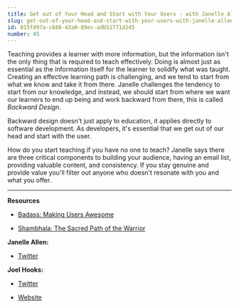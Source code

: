 ```yaml
---
title: Get out of Your Head and Start with Your Users - with Janelle Allen
slug: get-out-of-your-head-and-start-with-your-users-with-janelle-allen
id: 815fd97a-c688-43a0-89ec-adb51771d245
number: 45
---
```


Teaching provides a learner with more information, but the information isn't the only thing that is required to teach effectively. Doing is almost just as essential as the information itself for the learner to solidify what was taught. Creating an effective learning path is challenging, and we tend to start from what we know and take it from there. Janelle challenges the tendency to start from our knowledge, and instead, we should start from where we want our learners to end up being and work backward from there, this is called *Backward Design*. 

Backward design doesn't just apply to education, it applies directly to software development. As developers, it's essential that we get out of our head and start with the user. 

How do you start teaching if you have no one to teach? Janelle says there are three critical components to building your audience, having an email list, providing valuable content, and consistency. If you stay genuine and provide value you'll filter out anyone who doesn't resonate with you and what you offer. 

---

**Resources**

- [Badass: Making Users Awesome](https://www.goodreads.com/book/show/24737268-badass)

- [Shambhala: The Sacred Path of the Warrior](https://www.goodreads.com/book/show/336248.Shambhala)

**Janelle Allen:**

- [Twitter](https://twitter.com/janelleallen?ref_src=twsrc%5Egoogle%7Ctwcamp%5Eserp%7Ctwgr%5Eauthor)

**Joel Hooks:**

- [Twitter](https://twitter.com/jhooks)

- [Website](https://joelhooks.com/)
